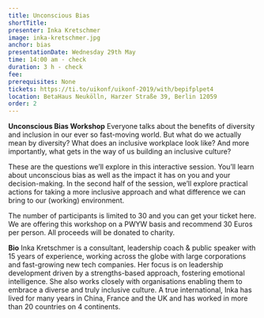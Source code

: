 ```yaml
---
title: Unconscious Bias
shortTitle: 
presenter: Inka Kretschmer
image: inka-kretschmer.jpg
anchor: bias
presentationDate: Wednesday 29th May
time: 14:00 am - check
duration: 3 h - check
fee: 
prerequisites: None
tickets: https://ti.to/uikonf/uikonf-2019/with/bepifplpet4
location: BetaHaus Neukölln, Harzer Straße 39, Berlin 12059
order: 2
---
```


**Unconscious Bias Workshop**
Everyone talks about the benefits of diversity and inclusion in our ever so fast-moving world. But what do we actually mean by diversity? What does an inclusive workplace look like? And more importantly, what gets in the way of us building an inclusive culture?

These are the questions we’ll explore in this interactive session. You’ll learn about unconscious bias as well as the impact it has on you and your decision-making. In the second half of the session, we’ll explore practical actions for taking a more inclusive approach and what difference we can bring to our (working) environment.

The number of participants is limited to 30 and you can get your ticket here.  We are offering this workshop on a PWYW basis and recommend 30 Euros per person. All proceeds will be donated to charity. 

**Bio**
Inka Kretschmer is a consultant, leadership coach & public speaker with 15 years of experience, working across the globe with large corporations and fast-growing new tech companies. Her focus is on leadership development driven by a strengths-based approach, fostering emotional intelligence. She also works closely with organisations enabling them to embrace a diverse and truly inclusive culture. A true international, Inka has lived for many years in China, France and the UK and has worked in more than 20 countries on 4 continents.